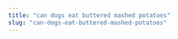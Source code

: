 ```yaml
---
title: "can dogs eat buttered mashed potatoes"
slug: "can-dogs-eat-buttered-mashed-potatoes"
---
```


